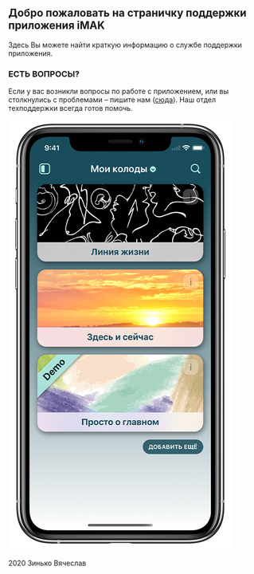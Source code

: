 ## Добро пожаловать на страничку поддержки приложения iMAK

Здесь Вы можете найти краткую информацию о службе поддержки приложения.


### ЕСТЬ ВОПРОСЫ?

Если у вас возникли вопросы по работе с приложением, или вы столкнулись с проблемами – пишите нам ([сюда](mailto:imak.service@gmail.com)). Наш отдел техподдержки всегда готов помочь.

![Image](https://github.com/zslavman/imak-support/blob/gh-pages/iPhone11Pro_01s.png)

2020 Зинько Вячеслав 
